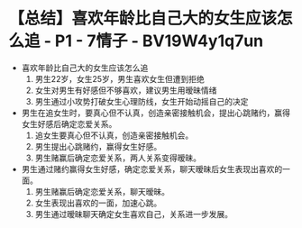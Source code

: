 # 【总结】喜欢年龄比自己大的女生应该怎么追 - P1 - 7情子 - BV19W4y1q7un

-   喜欢年龄比自己大的女生应该怎么追
    1.  男生22岁，女生25岁，男生喜欢女生但遭到拒绝
    2.  女生对男生有好感但不够喜欢，建议男生用暧昧情绪
    3.  男生通过小攻势打破女生心理防线，女生开始动摇自己的决定
-   男生在追女生时，要真心但不认真，创造亲密接触机会，提出心跳赌约，赢得女生好感后确定恋爱关系。
    1.  追女生要真心但不认真，创造亲密接触机会。
    2.  男生提出心跳赌约，赢得女生好感。
    3.  男生赌赢后确定恋爱关系，两人关系变得暧昧。
-   男生通过赌约赢得女生好感，确定恋爱关系，聊天暧昧后女生表现出喜欢的一面。
    1.  男生赌赢后确定恋爱关系，聊天暧昧。
    2.  女生表现出喜欢的一面，加速心跳。
    3.  男生通过暧昧聊天确定女生喜欢自己，关系进一步发展。